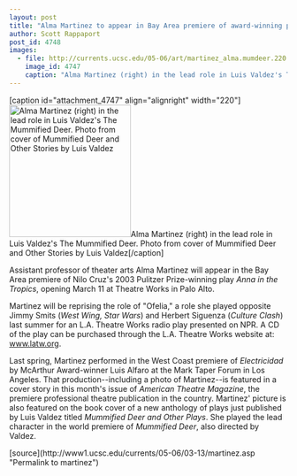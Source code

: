 ```yaml
---
layout: post
title: "Alma Martinez to appear in Bay Area premiere of award-winning play"
author: Scott Rappaport
post_id: 4748
images:
  - file: http://currents.ucsc.edu/05-06/art/martinez_alma.mumdeer.220.jpg
    image_id: 4747
    caption: "Alma Martinez (right) in the lead role in Luis Valdez's The Mummified Deer. Photo from cover of Mummified Deer and Other Stories by Luis Valdez"
---
```


[caption id="attachment_4747" align="alignright" width="220"]<a href="http://localhost/mysite/wp-content/uploads/2006/03/martinez_alma.mumdeer.220.jpg"><img class="size-full wp-image-4747" src="http://localhost/mysite/wp-content/uploads/2006/03/martinez_alma.mumdeer.220.jpg" alt="Alma Martinez (right) in the lead role in Luis Valdez's The Mummified Deer. Photo from cover of Mummified Deer and Other Stories by Luis Valdez" width="220" height="239" /></a>Alma Martinez (right) in the lead role in Luis Valdez's The Mummified Deer. Photo from cover of Mummified Deer and Other Stories by Luis Valdez[/caption]
<a name="content" id="content"></a>
<p>
  Assistant professor of theater arts Alma Martinez will appear in the Bay Area premiere of Nilo Cruz's 2003 Pulitzer Prize-winning play <i>Anna in the Tropics</i>, opening March 11 at Theatre Works in Palo Alto.
</p>
<p>
  Martinez will be reprising the role of "Ofelia," a role she played opposite Jimmy Smits (<i>West Wing, Star Wars</i>) and Herbert Siguenza (<i>Culture Clash</i>) last summer for an L.A. Theatre Works radio play presented on NPR. A CD of the play can be purchased through the L.A. Theatre Works website at: <a href="http://www.latw.org">www.latw.org</a>.
</p>
<p>
  Last spring, Martinez performed in the West Coast premiere of <i>Electricidad</i> by McArthur Award-winner Luis Alfaro at the Mark Taper Forum in Los Angeles. That production--including a photo of Martinez--is featured in a cover story in this month's issue of <i>American Theatre Magazine</i>, the premiere professional theatre publication in the country. Martinez' picture is also featured on the book cover of a new anthology of plays just published by Luis Valdez titled <i>Mummified Deer and Other Plays</i>. She played the lead character in the world premiere of <i>Mummified Deer</i>, also directed by Valdez.
</p>
[source](http://www1.ucsc.edu/currents/05-06/03-13/martinez.asp "Permalink to martinez")
